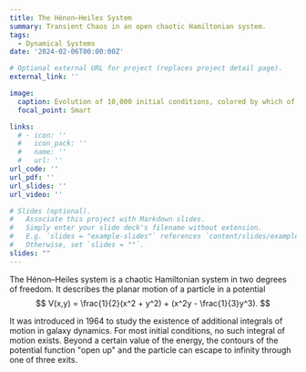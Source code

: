 ```yaml
---
title: The Hénon–Heiles System
summary: Transient Chaos in an open chaotic Hamiltonian system.
tags:
  - Dynamical Systems
date: '2024-02-06T00:00:00Z'

# Optional external URL for project (replaces project detail page).
external_link: ''

image:
  caption: Evolution of 10,000 initial conditions, colored by which of the three exits they take from the potential.
  focal_point: Smart

links:
  # - icon: ''
  #   icon_pack: ''
  #   name: ''
  #   url: ''
url_code: ''
url_pdf: ''
url_slides: ''
url_video: ''

# Slides (optional).
#   Associate this project with Markdown slides.
#   Simply enter your slide deck's filename without extension.
#   E.g. `slides = "example-slides"` references `content/slides/example-slides.md`.
#   Otherwise, set `slides = ""`.
slides: ""
---
```


The Hénon–Heiles system is a chaotic Hamiltonian system in two degrees of freedom. It describes the planar motion of a particle in a potential 
$$
V(x,y) =  \frac{1}{2}(x^2 + y^2) + (x^2y - \frac{1}{3}y^3).
$$

It was introduced in 1964 to study the existence of additional integrals of motion in galaxy dynamics. For most initial conditions, no such integral of motion exists. Beyond a certain value of the energy, the contours of the potential function "open up" and the particle can escape to infinity through one of three exits.

